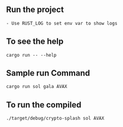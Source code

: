 ## Run the project
    - Use RUST_LOG to set env var to show logs

## To see the help
    cargo run -- --help

## Sample run Command
    cargo run sol gala AVAX

## To run the compiled 
    ./target/debug/crypto-splash sol AVAX
